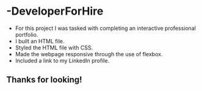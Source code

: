 # -DeveloperForHire

- For this project I was tasked with completing an interactive professional portfolio.
- I built an HTML file.
- Styled the HTML file with CSS.
- Made the webpage responsive through the use of flexbox.
- Included a link to my LinkedIn profile.

## Thanks for looking!